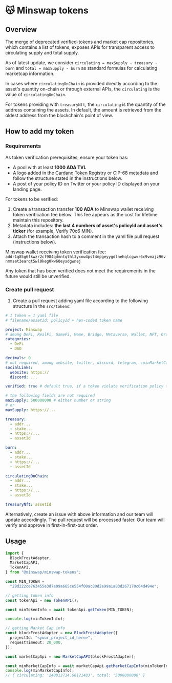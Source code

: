 # 😽 Minswap tokens

## Overview

The merge of deprecated verified-tokens and market cap repositories, which contains a list of tokens, exposes APIs for transparent access to circulating supply and total supply.

As of latest update, we consider `circulating = maxSupply - treasury - burn` and `total = maxSupply - burn` as standard formulas for calculating marketcap information.

In cases where `circulatingOnChain` is provided directly according to the asset's quantity on-chain or through external APIs, the `circulating` is the value of `circulatingOnChain`.

For tokens providing with `treasuryNft`, the `circulating` is the quantity of the address containing the assets. In default, the amount is retrieved from the oldest address from the blockchain's point of view.

## How to add my token
### Requirements
As token verification prerequisites, ensure your token has:
- A pool with at least **1000 ADA TVL**
- A logo added in the [Cardano Token Registry](https://github.com/cardano-foundation/cardano-token-registry) or CIP-68 metadata
and follow the structure stated in the instructions below.
- A post of your policy ID on Twitter or your policy ID displayed on your landing page.

For tokens to be verified:
1. Create a transaction transfer **100 ADA** to Minswap wallet receiving token verification fee below. This fee appears as the cost for lifetime maintain this repository.
2. Metadata includes: **the last 4 numbers of asset's policyId and asset's ticker** (for example, Verify 70c6 MIN).
3. Attach the transaction hash to a comment in the yaml file pull request (instructions below).


Minswap wallet receiving token verification fee: `addr1q85g6fkwzr2cf984qdmntqthl3yxnw4pst4mpgeyygdlnehqlcgwvr6c9vmajz96vnmmset3earqt5wl0keg0kw60eysdgwnej`

Any token that has been verified does not meet the requirements in the future would still be unverified.

### Create pull request

1. Create a pull request adding yaml file according to the following structure in the `src/tokens`:

```yaml
# 1 token = 1 yaml file
# filename/assetId: policyId + hex-coded token name

project: Minswap
# among DeFi, RealFi, GameFi, Meme, Bridge, Metaverse, Wallet, NFT, Oracle, AI, Launchpad, DAO, Stablecoin, Social, Media, Risk Ratings, Index Vaults, DePIN, Other
categories:
  - DeFi
  - DAO

decimals: 0
# not required, among website, twitter, discord, telegram, coinMarketCap, coinGecko
socialLinks:
  website: https://
  discord: ...

verified: true # default true, if a token violate verification policy then switch to false

# the following fields are not required
maxSupply: 500000000 # either number or string
# or
maxSupply: https://...

treasury:
  - addr...
  - stake...
  - https://...
  - assetId

burn:
  - addr...
  - stake...
  - https://...
  - assetId

circulatingOnChain:
  - addr...
  - stake...
  - https://...
  - assetId

treasuryNft: assetId
```

Alternatively, create an issue with above information and our team will update accordingly. The pull request will be processed faster.
Our team will verify and approve in first-in-first-out order.

## Usage

```ts
import {
  BlockFrostAdapter,
  MarketCapAPI,
  TokenAPI,
} from "@minswap/minswap-tokens";

const MIN_TOKEN =
  "29d222ce763455e3d7a09a665ce554f00ac89d2e99a1a83d267170c64d494e";

// getting token info
const tokenApi = new TokenAPI();

const minTokenInfo = await tokenApi.getToken(MIN_TOKEN);

console.log(minTokenInfo);

// getting Market Cap info
const blockFrostAdapter = new BlockFrostAdapter({
  projectId: "<your_project_id_here>",
  requestTimeout: 20_000,
});

const marketCapApi = new MarketCapAPI(blockFrostAdapter);

const minMarketCapInfo = await marketCapApi.getMarketCapInfo(minTokenInfo);
console.log(minMarketCapInfo);
// { circulating: '240813714.66121483', total: '5000000000' }
```
